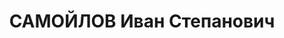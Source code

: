 ---
title: САМОЙЛОВ Иван Степанович
description: "Род. в 1909, Азербайджан, г. Баку. \n  Приговор: ВК ВС СССР, 31.12.1937\
  \ – 10 л. л/с"
---